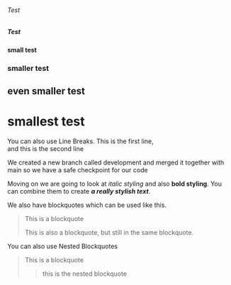 
<h6>Test</h6>
<h5>Test</h5>

<h4>small test</h4>
<h3>smaller test</h3>
<h2>even smaller test</h2>
<h1>smallest test</h1>

<p>You can also use Line Breaks. This is the first line,<br>
and this is the second line</p

We created a new branch called development and merged it together with main so 
we have a safe checkpoint for our code

Moving on we are going to look at <em>italic styling</em> and also <strong>bold styling</strong>.
You can combine them to create <em><strong>a really stylish text</strong></em>.


We also have blockquotes which can be used like this.
>This is a blockquote
>
>This is also a blockquote, but still in the same blockquote.

You can also use Nested Blockquotes

>This is a blockquote
>
>>this is the nested blockquote




